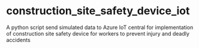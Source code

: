 # construction_site_safety_device_iot
A python script send simulated data to Azure IoT central for implementation of construction site safety device for workers to prevent injury and deadly accidents
